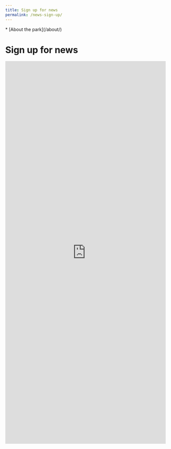```yaml
---
title: Sign up for news
permalink: /news-sign-up/
---
```


<nav markdown="1">
* [About the park](/about/)
</nav>


<style>
@media (min-width: 60em) and false {
  .illustration-flowers-1 {
    transform: translateY(calc(-50% + 38em));
    left: 0;
  }
  .illustration-flowers-2 {
    transform: translateY(calc(-25% + 36em)) scaleX(-1);
  }
}

.illustration-palm-1 {
  margin-left: -1.5em;
  width: 100vw;
  margin-right: -1.5em;
  left: unset;
  color: hsla(0, 0%, 0%, 0.5);
  color: hsla(244, 59%, 28%, 0.625);
}
@media (min-width: 60em) {
  .illustration-palm-1 {
  }
}
.illustration-palm-1 svg {
  width: 100vw;
  max-width: unset;
  margin-left: unset;
}
.illustration-palm-2 {
  display: none;
}
</style>

Sign up for news
=======

<main markdown="1" class="strawberry-light">

<div></div>
<div></div>

<div style="grid-column: 1/-1;">
  <iframe src="https://docs.google.com/forms/d/17XeRgUBxENTbMoBCazDfyr1jIzbUqAxoL0K3iZmPJyM/viewform?embedded=true" width="100%" height="1200" frameborder="0" marginwidth="0" marginheight="0">Loading&#8230;</iframe>
</div>

</main>
